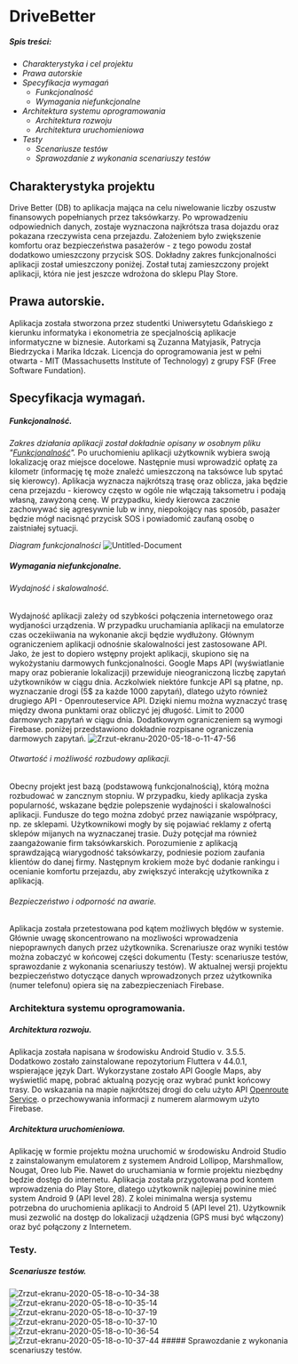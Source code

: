 # DriveBetter

##### *Spis treści:*
* *Charakterystyka i cel projektu*
* *Prawa autorskie*
* *Specyfikacja wymagań*
  * *Funkcjonalność*
  * *Wymagania niefunkcjonalne*
* *Architektura systemu oprogramowania*
  * *Architektura rozwoju*
  * *Architektura uruchomieniowa*
* *Testy*
  * *Scenariusze testów*
  * *Sprawozdanie z wykonania scenariuszy testów*

## Charakterystyka projektu
Drive Better (DB) to aplikacja mająca na celu niwelowanie liczby oszustw finansowych popełnianych przez taksówkarzy. Po wprowadzeniu odpowiednich danych, zostaje wyznaczona najkrótsza trasa dojazdu oraz pokazana rzeczywista cena przejazdu.  Założeniem było zwiększenie komfortu oraz bezpieczeństwa pasażerów - z tego powodu został dodatkowo umieszczony przycisk SOS. Dokładny zakres funkcjonalności aplikacji został umieszczony poniżej. Został tutaj zamieszczony projekt aplikacji, która nie jest jeszcze wdrożona do sklepu Play Store.

## Prawa autorskie.
Aplikacja została stworzona przez studentki Uniwersytetu Gdańskiego z kierunku informatyka i ekonometria ze specjalnością aplikacje informatyczne w biznesie. Autorkami są Zuzanna Matyjasik, Patrycja Biedrzycka i Marika Idczak. Licencja do oprogramowania jest w pełni otwarta - MIT (Massachusetts Institute of Technology) z grupy FSF (Free Software Fundation).

## Specyfikacja wymagań.
##### Funkcjonalność.
*Zakres działania aplikacji został dokładnie opisany w osobnym pliku "[Funkcjonalność](https://github.com/zuzannamatyjasik/drive-better/blob/master/funkcjonalnosc)".*
Po uruchomieniu aplikacji użytkownik wybiera swoją lokalizację oraz miejsce docelowe. Następnie musi wprowadzić opłatę za kilometr (informację tę może znaleźć umieszczoną na taksówce lub spytać się kierowcy). Aplikacja wyznacza najkrótszą trasę oraz oblicza, jaka będzie cena przejazdu - kierowcy często w ogóle nie włączają taksometru i podają własną, zawyżoną cenę. W przypadku, kiedy kierowca zacznie zachowywać się agresywnie lub w inny, niepokojący nas sposób, pasażer będzie mógł nacisnąć przycisk SOS i powiadomić zaufaną osobę o zaistniałej sytuacji.

*Diagram funkcjonalności*
<img src="https://i.ibb.co/R4wWh48/Untitled-Document.png" alt="Untitled-Document" border="0" />

##### Wymagania niefunkcjonalne.
###### Wydajność i skalowalność.
Wydajność aplikacji zależy od szybkości połączenia internetowego oraz wydjaności urządzenia. W przypadku uruchamiania aplikacji na emulatorze czas oczekiiwania na wykonanie akcji będzie wydłużony. Głównym ograniczeniem aplikacji odnośnie skalowalności jest zastosowane API. Jako, że jest to dopiero wstępny projekt aplikacji, skupiono się na wykożystaniu darmowych funkcjonalności. Google Maps API (wyświatlanie mapy oraz pobieranie lokalizacji) przewiduje nieograniczoną liczbę zapytań użytkowników w ciągu dnia. Aczkolwiek niektóre funkcje API są płatne, np. wyznaczanie drogi (5$ za każde 1000 zapytań), dlatego użyto również drugiego API - Openrouteservice API. Dzięki niemu można wyznaczyć trasę między dwona punktami oraz obliczyć jej długość. Limit to 2000 darmowych zapytań w ciągu dnia. Dodatkowym ograniczeniem są wymogi Firebase. poniżej przedstawiono dokładnie rozpisane ograniczenia darmowych zapytań.
<img src="https://i.ibb.co/fY6C6p6/Zrzut-ekranu-2020-05-18-o-11-47-56.png" alt="Zrzut-ekranu-2020-05-18-o-11-47-56" border="0">

###### Otwartość i możliwość rozbudowy aplikacji.
Obecny projekt jest bazą (podstawową funkcjonalnością), którą można rozbudować w zancznym stopniu. W przypadku, kiedy aplikacja zyska popularność, wskazane będzie polepszenie wydajności i skalowalności aplikacji. Fundusze do tego można zdobyć przez nawiązanie współpracy, np. ze sklepami. Użytkownikowi mogły by się pojawiać reklamy z ofertą sklepów mijanych na wyznaczanej trasie. Duży potęcjał ma również zaangażowanie firm taksówkarskich. Porozumienie z aplikacją sprawdzającą wiarygodność taksówkarzy, podniesie poziom zaufania klientów do danej firmy. Następnym krokiem może być dodanie rankingu i ocenianie komfortu przejazdu, aby zwiększyć interakcję użytkownika z aplikacją.

###### Bezpieczeństwo i odporność na awarie.
Aplikacja została przetestowana pod kątem możliwych błędów w systemie. Głównie uwagę skoncentrowano na mozliwości wprowadzenia niepoprawnych danych przez użytkownika. Screnariusze oraz wyniki testów można zobaczyć w końcowej części dokumentu (Testy: scenariusze testów, sprawozdanie z wykonania scenariuszy testów). W aktualnej wersji projektu bezpieczeństwo dotyczące danych wprowadzonych przez użytkownika (numer telefonu) opiera się na zabezpieczeniach Firebase. 

### Architektura systemu oprogramowania.
##### Architektura rozwoju.
Aplikacja została napisana w środowisku Android Studio v. 3.5.5. Dodatkowo zostało zainstalowane repozytorium Fluttera v 44.0.1, wspierające język Dart. Wykorzystane zostało API Google Maps, aby wyświetlić mapę, pobrać aktualną pozycję oraz wybrać punkt końcowy trasy. Do wskazania na mapie najkrótszej drogi do celu użyto API [Openroute Service](https://openrouteservice.org). o przechowywania informacji z numerem alarmowym użyto Firebase.
##### Architektura uruchomieniowa.
Aplikację w formie projektu można uruchomić w środowisku Android Studio z zainstalowanym emulatorem z systemem Android Lollipop, Marshmallow, Nougat, Oreo lub Pie. Nawet do uruchamiania w formie projektu niezbędny będzie dostęp do internetu.
Aplikacja została przygotowana pod kontem wprowadzenia do Play Store, dlatego użytkownik najlepiej powinine mieć system Android 9 (API level 28). Z kolei minimalna wersja systemu potrzebna do uruchomienia aplikacji to Android 5 (API level 21). Użytkownik musi zezwolić na dostęp do lokalizacji użądzenia (GPS musi być włączony) oraz być połączony z Internetem.

### Testy.
##### Scenariusze testów.
<img src="https://i.ibb.co/28M087Z/Zrzut-ekranu-2020-05-18-o-10-34-38.png" alt="Zrzut-ekranu-2020-05-18-o-10-34-38" border="0" />
<img src="https://i.ibb.co/pR0jd8v/Zrzut-ekranu-2020-05-18-o-10-35-14.png" alt="Zrzut-ekranu-2020-05-18-o-10-35-14" border="0" />
<img src="https://i.ibb.co/DbVfxz1/Zrzut-ekranu-2020-05-18-o-10-37-19.png" alt="Zrzut-ekranu-2020-05-18-o-10-37-19" border="0" />
<img src="https://i.ibb.co/ccZrfYG/Zrzut-ekranu-2020-05-18-o-10-37-10.png" alt="Zrzut-ekranu-2020-05-18-o-10-37-10" border="0" />
<img src="https://i.ibb.co/cLqP18W/Zrzut-ekranu-2020-05-18-o-10-36-54.png" alt="Zrzut-ekranu-2020-05-18-o-10-36-54" border="0" />
<img src="https://i.ibb.co/n6yhgdN/Zrzut-ekranu-2020-05-18-o-10-37-44.png" alt="Zrzut-ekranu-2020-05-18-o-10-37-44" border="0" />
##### Sprawozdanie z wykonania scenariuszy testów.
